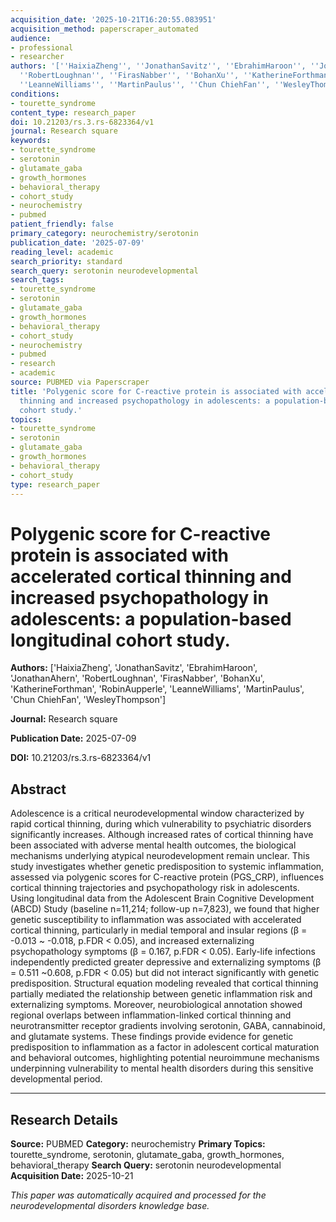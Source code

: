 ```yaml
---
acquisition_date: '2025-10-21T16:20:55.083951'
acquisition_method: paperscraper_automated
audience:
- professional
- researcher
authors: '[''HaixiaZheng'', ''JonathanSavitz'', ''EbrahimHaroon'', ''JonathanAhern'',
  ''RobertLoughnan'', ''FirasNabber'', ''BohanXu'', ''KatherineForthman'', ''RobinAupperle'',
  ''LeanneWilliams'', ''MartinPaulus'', ''Chun ChiehFan'', ''WesleyThompson'']'
conditions:
- tourette_syndrome
content_type: research_paper
doi: 10.21203/rs.3.rs-6823364/v1
journal: Research square
keywords:
- tourette_syndrome
- serotonin
- glutamate_gaba
- growth_hormones
- behavioral_therapy
- cohort_study
- neurochemistry
- pubmed
patient_friendly: false
primary_category: neurochemistry/serotonin
publication_date: '2025-07-09'
reading_level: academic
search_priority: standard
search_query: serotonin neurodevelopmental
search_tags:
- tourette_syndrome
- serotonin
- glutamate_gaba
- growth_hormones
- behavioral_therapy
- cohort_study
- neurochemistry
- pubmed
- research
- academic
source: PUBMED via Paperscraper
title: 'Polygenic score for C-reactive protein is associated with accelerated cortical
  thinning and increased psychopathology in adolescents: a population-based longitudinal
  cohort study.'
topics:
- tourette_syndrome
- serotonin
- glutamate_gaba
- growth_hormones
- behavioral_therapy
- cohort_study
type: research_paper
---
```


# Polygenic score for C-reactive protein is associated with accelerated cortical thinning and increased psychopathology in adolescents: a population-based longitudinal cohort study.

**Authors:** ['HaixiaZheng', 'JonathanSavitz', 'EbrahimHaroon', 'JonathanAhern', 'RobertLoughnan', 'FirasNabber', 'BohanXu', 'KatherineForthman', 'RobinAupperle', 'LeanneWilliams', 'MartinPaulus', 'Chun ChiehFan', 'WesleyThompson']

**Journal:** Research square

**Publication Date:** 2025-07-09

**DOI:** 10.21203/rs.3.rs-6823364/v1

## Abstract

Adolescence is a critical neurodevelopmental window characterized by rapid cortical thinning, during which vulnerability to psychiatric disorders significantly increases. Although increased rates of cortical thinning have been associated with adverse mental health outcomes, the biological mechanisms underlying atypical neurodevelopment remain unclear. This study investigates whether genetic predisposition to systemic inflammation, assessed via polygenic scores for C-reactive protein (PGS_CRP), influences cortical thinning trajectories and psychopathology risk in adolescents. Using longitudinal data from the Adolescent Brain Cognitive Development (ABCD) Study (baseline n=11,214; follow-up n=7,823), we found that higher genetic susceptibility to inflammation was associated with accelerated cortical thinning, particularly in medial temporal and insular regions (β = -0.013 ~ -0.018, p.FDR < 0.05), and increased externalizing psychopathology symptoms (β = 0.167, p.FDR < 0.05). Early-life infections independently predicted greater depressive and externalizing symptoms (β = 0.511 ~0.608, p.FDR < 0.05) but did not interact significantly with genetic predisposition. Structural equation modeling revealed that cortical thinning partially mediated the relationship between genetic inflammation risk and externalizing symptoms. Moreover, neurobiological annotation showed regional overlaps between inflammation-linked cortical thinning and neurotransmitter receptor gradients involving serotonin, GABA, cannabinoid, and glutamate systems. These findings provide evidence for genetic predisposition to inflammation as a factor in adolescent cortical maturation and behavioral outcomes, highlighting potential neuroimmune mechanisms underpinning vulnerability to mental health disorders during this sensitive developmental period.

---

## Research Details

**Source:** PUBMED
**Category:** neurochemistry
**Primary Topics:** tourette_syndrome, serotonin, glutamate_gaba, growth_hormones, behavioral_therapy
**Search Query:** serotonin neurodevelopmental
**Acquisition Date:** 2025-10-21

*This paper was automatically acquired and processed for the neurodevelopmental disorders knowledge base.*
